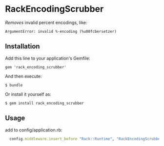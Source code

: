 # RackEncodingScrubber

*Removes* invalid percent encodings, like:

```
ArgumentError: invalid %-encoding (%u00fcbersetzer)
```


## Installation

Add this line to your application's Gemfile:

    gem 'rack_encoding_scrubber'

And then execute:

    $ bundle

Or install it yourself as:

    $ gem install rack_encoding_scrubber

## Usage

add to config/application.rb:

```ruby
  config.middleware.insert_before "Rack::Runtime", "RackEncodingScrubber"
```


